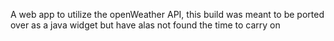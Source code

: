 A web app to utilize the openWeather API, this build was meant to be ported over as a java widget but have alas not found the time to carry on 
